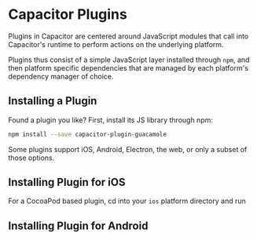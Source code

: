 # Capacitor Plugins

Plugins in Capacitor are centered around JavaScript modules that call into Capacitor's runtime to perform
actions on the underlying platform.

Plugins thus consist of a simple JavaScript layer installed through `npm`, and then platform specific
dependencies that are managed by each platform's dependency manager of choice.

## Installing a Plugin

Found a plugin you like? First, install its JS library through npm:

```bash
npm install --save capacitor-plugin-guacamole
```

Some plugins support iOS, Android, Electron, the web, or only a subset of those options.

## Installing Plugin for iOS

For a CocoaPod based plugin, cd into your `ios` platform directory and run

## Installing Plugin for Android